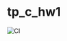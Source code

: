 # tp_c_hw1

![CI](https://github.com/imkamie/tp_c_hw2/workflows/ci/badge.svg?branch=main&event=push)
